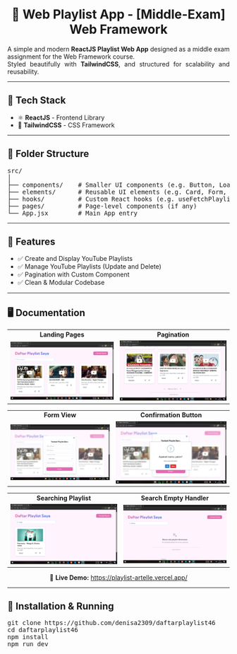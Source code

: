 <h1 align="center">🎵 Web Playlist App - [Middle-Exam] Web Framework</h1>

<p align="justify">
  A simple and modern <b>ReactJS Playlist Web App</b> designed as a middle exam assignment for the Web Framework course.<br/>
  Styled beautifully with <b>TailwindCSS</b>, and structured for scalability and reusability.
</p>

<hr/>

<h2>🚀 Tech Stack</h2>

<ul>
  <li>⚛️ <b>ReactJS</b> - Frontend Library</li>
  <li>🎨 <b>TailwindCSS</b> - CSS Framework</li>
</ul>

<hr/>

<h2>📁 Folder Structure</h2>

<pre>
src/
│
├── components/    # Smaller UI components (e.g. Button, Loading, etc.)
├── elements/      # Reusable UI elements (e.g. Card, Form, etc.)
├── hooks/         # Custom React hooks (e.g. useFetchPlaylist, usePostPlaylist, etc.)
├── pages/         # Page-level components (if any)
└── App.jsx        # Main App entry
</pre>

<hr/>

<h2>🎯 Features</h2>

<ul>
  <li>✅ Create and Display YouTube Playlists</li>
  <li>✅ Manage YouTube Playlists (Update and Delete)</li>
  <li>✅ Pagination with Custom Component</li>
  <li>✅ Clean & Modular Codebase</li>
</ul>

<hr/>

<h2>🖥️ Documentation</h2>

<table>
  <tr>
    <td align="center"><b>Landing Pages</b></td>
    <td align="center"><b>Pagination</b></td>
  </tr>
  <tr>
    <td align="center">
      <img src="/public/landing-pages.png" alt="landing-pages" width="400"/>
    </td>
    <td align="center">
      <img src="/public/pagination.png" alt="pagination" width="400"/>
    </td>
  </tr>
</table>

<table>
  <tr>
    <td align="center"><b>Form View</b></td>
    <td align="center"><b>Confirmation Button</b></td>
  </tr>
  <tr>
    <td align="center">
      <img src="/public/form-view.png" alt="form-view" width="400"/>
    </td>
    <td align="center">
      <img src="/public/confirmation-button.png" alt="confirmation-button" width="400"/>
    </td>
  </tr>
</table>

<table>
  <tr>
    <td align="center"><b>Searching Playlist</b></td>
    <td align="center"><b>Search Empty Handler</b></td>
  </tr>
  <tr>
    <td align="center">
      <img src="/public/search-bar.png" alt="search-bar" width="400"/>
    </td>
    <td align="center">
      <img src="/public/null-search.png" alt="null-search" width="400"/>
    </td>
  </tr>
</table>

<p align="center">
  🔗 <b>Live Demo:</b> <a href="https://playlist-artelle.vercel.app/" target="_blank">https://playlist-artelle.vercel.app/</a>
</p>

<hr/>

<h2>🔧 Installation & Running</h2>

<pre>
git clone https://github.com/denisa2309/daftarplaylist46
cd daftarplaylist46
npm install
npm run dev
</pre>
